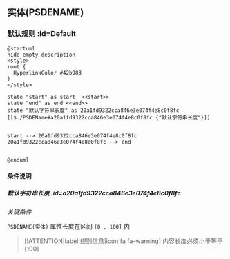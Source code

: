 ## 实体(PSDENAME) <!-- {docsify-ignore-all} -->

   

### 默认规则 :id=Default

```plantuml
@startuml
hide empty description
<style>
root {
  HyperlinkColor #42b983
}
</style>

state "start" as start  <<start>>
state "end" as end <<end>>
state "默认字符串长度" as 20a1fd9322cca846e3e074f4e8c0f8fc [[$./PSDEName#a20a1fd9322cca846e3e074f4e8c0f8fc {"默认字符串长度"}]]


start --> 20a1fd9322cca846e3e074f4e8c0f8fc 
20a1fd9322cca846e3e074f4e8c0f8fc --> end 


@enduml
```

#### 条件说明

##### 默认字符串长度 :id=a20a1fd9322cca846e3e074f4e8c0f8fc


*关键条件*


`PSDENAME(实体)` 属性长度在区间 `(0 , 100]` 内

> [!ATTENTION|label:规则信息|icon:fa fa-warning]
> 内容长度必须小于等于[100]







